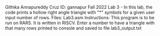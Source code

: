 Githika Annapureddy
Cruz ID: gannapur
Fall 2022
Lab 3 - In this lab, the code prints a hollow right angle triangle with "*" symbols for a given user input number of rows.
Files: Lab3.asm
Instructions: This program is to be run on RARS. It is written in RISCV. Enter a number to have a triangle with that many rows printed to console and saved to file lab3_output.txt
